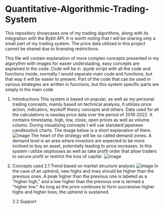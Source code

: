 # Quantitative-Algorithmic-Trading-System
This repository showcases one of my trading algorithms, along with its integration with the Bybit API.
It is worth noting that I will be sharing only a small part of my trading system. The price data utilized in this project cannot be shared due to licensing restrictions.

This file will contain explanation of more complex concepts presented in my algorythm with images for easier understading, easy concepts are explained in the code. Code will be in .ipynb script with all the code and functions inside, normally I would separate main code and functions, but that way it will be easier to present. Part of the code that can be used in various strategies are written in functions, but this system specific parts are simply in the main code

1. Introductions
   This system is based on popular, as well as my personal trading concepts, mainly based on technical analysis, it utilizes price action, indicators, wyckoff theory concepts and others.
   Data used for all the calculations is nasdaq price data over the period of 2018-2022. It contains timestamp, high, low, close, open prices as well as volume colums. During visualizing concepts I will use standard japanese candlesstick charts. The image below is a short explanation of them.
   ![image](https://github.com/user-attachments/assets/fe246f93-e7f0-4013-8160-a2f8af098af6)
  The heart of the strategy will be so called demand zones. A demand level is an area where investors are expected to be more inclined to buy an asset, potentially leading to price increases. In this system i utilize stoplosses as well as take profit order that allow traders to secure profit or restrict the loss of capital.
![image](https://github.com/user-attachments/assets/e8aa545c-80f5-4a69-bfb5-14be89fbf0ed)

2. Concepts used
   2.1 Trend based on market structure analysis
   ![image](https://github.com/user-attachments/assets/bcb98710-11d8-4574-aa4e-4c3a9b0516e4)
    In the case of an uptrend, new highs and lows should be higher than the previous ones. A peak higher than the previous one is labeled as a "higher high," and a low higher than the previous one is termed a "higher low." As long as the price continues to form  successive higher highs and higher lows, the uptrend is sustained.
   
   2.2 Support

